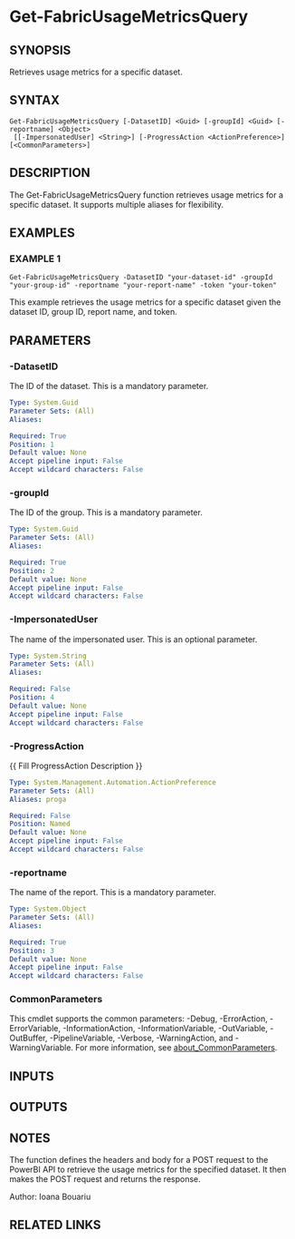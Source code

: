 ﻿---
external help file: FabricTools-help.xml
Module Name: FabricTools
online version: https://learn.microsoft.com/en-us/rest/api/fabric/eventhouse/items/list-eventhouses?tabs=HTTP
schema: 2.0.0
---

# Get-FabricUsageMetricsQuery

## SYNOPSIS
Retrieves usage metrics for a specific dataset.

## SYNTAX

```
Get-FabricUsageMetricsQuery [-DatasetID] <Guid> [-groupId] <Guid> [-reportname] <Object>
 [[-ImpersonatedUser] <String>] [-ProgressAction <ActionPreference>] [<CommonParameters>]
```

## DESCRIPTION
The Get-FabricUsageMetricsQuery function retrieves usage metrics for a specific dataset.
It supports multiple aliases for flexibility.

## EXAMPLES

### EXAMPLE 1
```
Get-FabricUsageMetricsQuery -DatasetID "your-dataset-id" -groupId "your-group-id" -reportname "your-report-name" -token "your-token"
```

This example retrieves the usage metrics for a specific dataset given the dataset ID, group ID, report name, and token.

## PARAMETERS

### -DatasetID
The ID of the dataset.
This is a mandatory parameter.

```yaml
Type: System.Guid
Parameter Sets: (All)
Aliases:

Required: True
Position: 1
Default value: None
Accept pipeline input: False
Accept wildcard characters: False
```

### -groupId
The ID of the group.
This is a mandatory parameter.

```yaml
Type: System.Guid
Parameter Sets: (All)
Aliases:

Required: True
Position: 2
Default value: None
Accept pipeline input: False
Accept wildcard characters: False
```

### -ImpersonatedUser
The name of the impersonated user.
This is an optional parameter.

```yaml
Type: System.String
Parameter Sets: (All)
Aliases:

Required: False
Position: 4
Default value: None
Accept pipeline input: False
Accept wildcard characters: False
```

### -ProgressAction
{{ Fill ProgressAction Description }}

```yaml
Type: System.Management.Automation.ActionPreference
Parameter Sets: (All)
Aliases: proga

Required: False
Position: Named
Default value: None
Accept pipeline input: False
Accept wildcard characters: False
```

### -reportname
The name of the report.
This is a mandatory parameter.

```yaml
Type: System.Object
Parameter Sets: (All)
Aliases:

Required: True
Position: 3
Default value: None
Accept pipeline input: False
Accept wildcard characters: False
```

### CommonParameters
This cmdlet supports the common parameters: -Debug, -ErrorAction, -ErrorVariable, -InformationAction, -InformationVariable, -OutVariable, -OutBuffer, -PipelineVariable, -Verbose, -WarningAction, and -WarningVariable. For more information, see [about_CommonParameters](http://go.microsoft.com/fwlink/?LinkID=113216).

## INPUTS

## OUTPUTS

## NOTES
The function defines the headers and body for a POST request to the PowerBI API to retrieve the usage metrics for the specified dataset.
It then makes the POST request and returns the response.

Author: Ioana Bouariu

## RELATED LINKS
